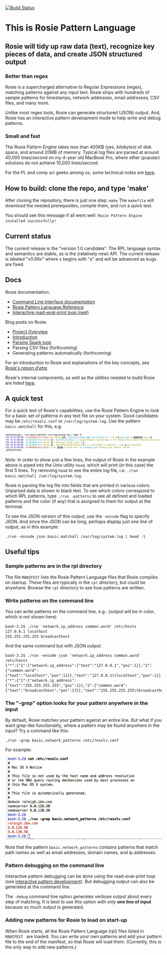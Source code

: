 [![Build Status](https://travis-ci.org/jamiejennings/rosie-pattern-language.svg?branch=master)](https://travis-ci.org/jamiejennings/rosie-pattern-language)
# This is Rosie Pattern Language

## Rosie will tidy up raw data (text), recognize key pieces of data, and create JSON structured output

### Better than regex

Rosie is a supercharged alternative to Regular Expressions (regex), matching
patterns against any input text.  Rosie ships with hundreds of sample patterns
for timestamps, network addresses, email addresses, CSV files, and many more.

Unlike most regex tools, Rosie can generate structured (JSON) output.  And,
Rosie has an interactive pattern development mode to help write and debug
patterns. 


### Small and fast

The Rosie Pattern Engine takes less than 400KB (yes, *kilobytes*) of disk space, and around 20MB of
memory.  Typical log files are parsed at around 40,000 lines/second on my 4-year
old MacBook Pro, where other (popular) solutions do not achieve 10,000 lines/second.

For the PL and comp sci geeks among us, some technical notes are [here](doc/geek.md).

## How to build: clone the repo, and type 'make'

After cloning the repository, there is just one step: `make`  The `makefile` will download the
needed prerequisites, compile them, and run a quick test.

You should see this message if all went well: `Rosie Pattern Engine installed successfully!`

## Current status

The current release is the "version 1.0 candidate".  The RPL language syntax and
semantics are stable, as is the (relatively new) API.  The current release is
labeled "v0.99x" where x begins with "a" and will be advanced as bugs are fixed.

## Docs

Rosie documentation:
* [Command Line Interface documentation](doc/cli.md)
* [Rosie Pattern Language Reference](doc/rpl.md)
* [Interactive read-eval-print loop (repl)](doc/repl.md)


Blog posts on Rosie:
* [Project Overview](https://developer.ibm.com/open/rosie-pattern-language/)
* [Introduction](https://developer.ibm.com/open/2016/02/20/world-data-science-needs-rosie-pattern-language/)
* [Parsing Spark logs](https://developer.ibm.com/open/2016/04/26/develop-test-rosie-pattern-language-patterns-part-1-parsing-log-files/)
* Parsing CSV files (forthcoming)
* Generating patterns automatically (forthcoming)

For an introduction to Rosie and explanations of the key concepts, see
[Rosie's _raison d'etre_](doc/raisondetre.md).

Rosie's internal components, as well as the utilities needed to build Rosie are
listed [here](doc/arch.md).

## A quick test

For a quick test of Rosie's capabilities, use the Rosie Pattern Engine to look
for a basic set of patterns in any text file on your system.  Good candidates
may be `/etc/resolv.conf` or `/var/log/system.log`.  Use the pattern
`basic.matchall` for this, e.g.

![Screen capture](doc/images/system.log-example.jpg "Rosie processing a MacOS system log")

*Note:* In order to show just a few lines, the output of Rosie in the example
above is piped into the Unix utility `head`, which will print (in this case) the
first 5 lines.  Try removing `head` to see the entire log file, i.e. `./run
basic.matchall /var/log/system.log`.

Rosie is parsing the log file into fields that are printed in various colors.
Unparsed data is shown in black text.  To see which colors correspond to which
RPL patterns, type `./run -patterns` to see all defined and loaded patterns and
the color (if any) that is assigned to them for output at the terminal.

To see the JSON version of this output, use the `-encode` flag to specify JSON.
And since the JSON can be long, perhaps display just one line of output, as in this example:

```
./run -encode json basic.matchall /var/log/system.log | head -1
```


## Useful tips

### Sample patterns are in the rpl directory

The file `MANIFEST` lists the Rosie Pattern Language files that Rosie compiles
on startup.  These files are typically in the `rpl` directory, but could be
anywhere.  Browse the `rpl` directory to see how patterns are written.

### Write patterns on the command line

You can write patterns on the command line, e.g.:  (output will be in color,
which is not shown here)

```
bash-3.2$ ./run 'network.ip_address common.word' /etc/hosts
127.0.0.1 localhost 
255.255.255.255 broadcasthost 
```

And the same command but with JSON output:

``` 
bash-3.2$ ./run -encode json 'network.ip_address common.word' /etc/hosts 
{"*":{"1":{"network.ip_address":{"text":"127.0.0.1","pos":1}},"2":{"common.word":{"text":"localhost","pos":11}},"text":"127.0.0.1\tlocalhost","pos":1}}
{"*":{"1":{"network.ip_address":{"text":"255.255.255.255","pos":1}},"2":{"common.word":{"text":"broadcasthost","pos":17}},"text":"255.255.255.255\tbroadcasthost","pos":1}}
``` 

### The "-grep" option looks for your pattern anywhere in the input

By default, Rosie matches your pattern against an entire line.  But what if you
want grep-like functionality, where a pattern may be found anywhere in the
input?  Try a command like this:

``` 
./run -grep basic.network_patterns /etc/resolv.conf
```

For example:

![Image of command line use of the grep option](doc/images/resolv.conf.example.jpg "Example of the -grep option")

Note that the pattern `basic.network_patterns` contains patterns that match path
names as well as email addresses, domain names, and ip addresses. 

### Pattern debugging on the command line

Interactive pattern debugging can be done using the read-eval-print loop (see
[interactive pattern development](doc/repl.md)).  But debugging output can also
be generated at the command line.

The `-debug` command line option generates verbose output about every step of
matching.  It is best to use this option with only **one line of input** because
so much output is generated.

### Adding new patterns for Rosie to load on start-up

When Rosie starts, all the Rosie Pattern Language (rpl) files listed in
`MANIFEST ` are loaded.  You can write your own patterns and add your
pattern file to the end of the manifest, so that Rosie will load them.
(Currently, this is the only way to add new patterns.)


